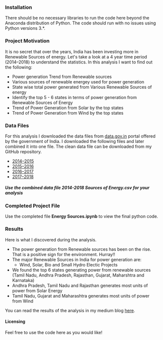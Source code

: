 ### Installation
There should be no necessary libraries to run the code here beyond the Anaconda distribution of Python. The code should run with no issues using Python versions 3.*.

### Project Motivation
It is no secret that over the years, India has been investing more in Renewable Sources of energy. Let's take a look at a 4 year time period (2014–2018) to understand the statistics. In this analysis I want to find out the following:
  - Power generation Trend from Renewable sources
  - Various sources of renewable energey used for power generation
  - State wise total power generated from Various Renewable Sources of energy
  - Identify the top 5 - 6 states in terms of power generation from Renewable Sources of Energy
  - Trend of Power Generation from Solar by the top states
  - Trend of Power Generation from Wind by the top states

### Data Files
For this analysis I downloaded the data files from [data.gov.in](https://data.gov.in/sector/power-and-energy) portal offered by the government of India. I downloaded the following files and later combined it into one file. The clean data file can be downloaded from my GitHub repository. 
  - [2014–2015](https://data.gov.in/resources/stateut-wise-power-generation-various-renewable-energy-sources-during-2014-2015-ministry)
  - [2015–2016](https://data.gov.in/resources/stateut-wise-power-generation-various-renewable-energy-sources-during-2015-2016-ministry)
  - [2016–2017](https://data.gov.in/resources/stateut-wise-power-generation-various-renewable-energy-sources-during-2016-2017-ministry)
  - [2017–2018](https://data.gov.in/resources/stateut-wise-power-generation-various-renewable-energy-sources-during-2017-2018-ministry)

##### Use the combined data file *2014-2018 Sources of Energy.csv* for your analysis

### Completed Project File
Use the completed file **Energy Sources.ipynb** to view the final python code.

### Results
Here is what I discovered during the analysis.
  - The power generation from Renewable sources has been on the rise. That is a positive sign for the environment. Hurray!!
  - The major Renewable Sources in India for power generation are:
    * Wind, Solar, Bio and Small Hydro Electic Projects
  - We found the top 6 states generating power from renewable sources (Tamil Nadu, Andhra Pradesh, Rajasthan, Gujarat, Maharshtra and Karnataka)
  - Andhra Pradesh, Tamil Nadu and Rajasthan generates most units of power from Solar Energy
  - Tamil Nadu, Gujarat and Maharashtra generates most units of power from Wind
  
You can read the results of the analysis in my medium blog [here](https://medium.com/@s.arun.raj/power-generation-from-renewable-sources-de39f4e5986b).


#### Licensing
Feel free to use the code here as you would like!
